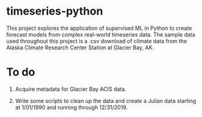 # timeseries-python

This project explores the application of supervised ML in Python to create forecast models from complex real-world timeseries data. The sample data used throughout this project is a .csv download of climate data from the Alaska Climate Research Center Station at Glacier Bay, AK. 







# To do

1. Acquire metadata for Glacier Bay ACIS data. 

2. Write some scripts to clean up the data and create a Julian data starting at 1/01/1990 and running through 12/31/2019.










